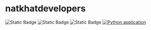 # natkhatdevelopers
![Static Badge](https://img.shields.io/badge/natkhat-developers-red)
![Static Badge](https://img.shields.io/badge/AGPL--3.0--License-Black)
![Static Badge](https://img.shields.io/badge/Python-3776AB?style=for-the-badge&logo=python&logoColor=white)
[![Python application](https://github.com/SE-Group89/natkhatdevelopers/actions/workflows/python-test.yml/badge.svg)](https://github.com/SE-Group89/natkhatdevelopers/actions/workflows/python-test.yml)
